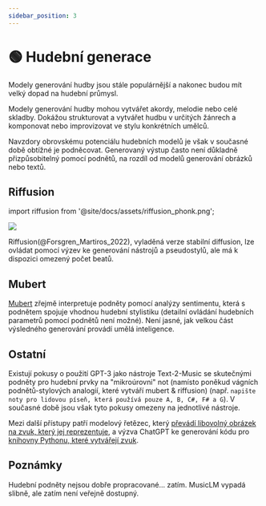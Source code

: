 ```yaml
---
sidebar_position: 3
---
```


# 🟢 Hudební generace

Modely generování hudby jsou stále populárnější a nakonec budou mít velký dopad na hudební průmysl. 

Modely generování hudby mohou vytvářet akordy, melodie nebo celé skladby. Dokážou strukturovat a vytvářet hudbu v určitých žánrech a komponovat nebo improvizovat ve stylu konkrétních umělců.

Navzdory obrovskému potenciálu hudebních modelů je však v současné době obtížné je podněcovat. Generovaný výstup často není důkladně přizpůsobitelný pomocí podnětů, na rozdíl od modelů generování obrázků nebo textů.

## Riffusion
import riffusion from '@site/docs/assets/riffusion_phonk.png';

<div style={{textAlign: 'center'}}>
  <img src={riffusion} style={{width: "500px"}} />
</div>

Riffusion(@Forsgren_Martiros_2022), vyladěná verze stabilní diffusion, lze ovládat pomocí výzev ke generování nástrojů a pseudostylů, ale má k dispozici omezený počet beatů.

## Mubert

[Mubert](https://mubert.com/) zřejmě interpretuje podněty pomocí analýzy sentimentu, která s podnětem spojuje vhodnou hudební stylistiku (detailní ovládání hudebních parametrů pomocí podnětů není možné). Není jasné, jak velkou část výsledného generování provádí umělá inteligence.

## Ostatní

Existují pokusy o použití GPT-3 jako nástroje Text-2-Music se skutečnými podněty pro hudební prvky na "mikroúrovni" not (namísto poněkud vágních podnětů-stylových analogií, které vytváří mubert & riffusion) (např. `napište noty pro lidovou píseň, která používá pouze A, B, C#, F# a G`). V současné době jsou však tyto pokusy omezeny na jednotlivé nástroje.

Mezi další přístupy patří modelový řetězec, který [převádí libovolný obrázek na zvuk, který jej reprezentuje](https://huggingface.co/spaces/fffiloni/img-to-music), a výzva ChatGPT ke generování kódu pro [knihovny Pythonu, které vytvářejí zvuk](https://twitter.com/teropa/status/1598713756074246145).

## Poznámky

Hudební podněty nejsou dobře propracované... zatím. MusicLM vypadá slibně, ale zatím není veřejně dostupný.
